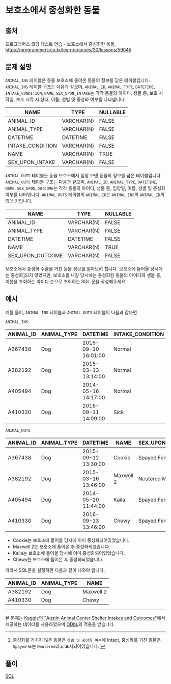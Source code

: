 # 보호소에서 중성화한 동물

## 출처

프로그래머스 코딩 테스트 연습 - 보호소에서 중성화한 동물, https://programmers.co.kr/learn/courses/30/lessons/59045

## 문제 설명

`ANIMAL_INS` 테이블은 동물 보호소에 들어온 동물의 정보를 담은 테이블입니다. `ANIMAL_INS` 테이블 구조는 다음과 같으며, `ANIMAL_ID`, `ANIMAL_TYPE`, `DATETIME`, `INTAKE_CONDITION`, `NAME`, `SEX_UPON_INTAKE`는 각각 동물의 아이디, 생물 종, 보호 시작일, 보호 시작 시 상태, 이름, 성별 및 중성화 여부를 나타냅니다.

| NAME | TYPE | NULLABLE |
| --- | --- | --- |
| ANIMAL\_ID | VARCHAR(N) | FALSE |
| ANIMAL\_TYPE | VARCHAR(N) | FALSE |
| DATETIME | DATETIME | FALSE |
| INTAKE\_CONDITION | VARCHAR(N) | FALSE |
| NAME | VARCHAR(N) | TRUE |
| SEX\_UPON\_INTAKE | VARCHAR(N) | FALSE |

`ANIMAL_OUTS` 테이블은 동물 보호소에서 입양 보낸 동물의 정보를 담은 테이블입니다. `ANIMAL_OUTS` 테이블 구조는 다음과 같으며, `ANIMAL_ID`, `ANIMAL_TYPE`, `DATETIME`, `NAME`, `SEX_UPON_OUTCOME`는 각각 동물의 아이디, 생물 종, 입양일, 이름, 성별 및 중성화 여부를 나타냅니다. `ANIMAL_OUTS` 테이블의 `ANIMAL_ID`는 `ANIMAL_INS`의 `ANIMAL_ID`의 외래 키입니다.

| NAME | TYPE | NULLABLE |
| --- | --- | --- |
| ANIMAL\_ID | VARCHAR(N) | FALSE |
| ANIMAL\_TYPE | VARCHAR(N) | FALSE |
| DATETIME | DATETIME | FALSE |
| NAME | VARCHAR(N) | TRUE |
| SEX\_UPON\_OUTCOME | VARCHAR(N) | FALSE |

보호소에서 중성화 수술을 거친 동물 정보를 알아보려 합니다. 보호소에 들어올 당시에는 중성화[1](#fn1)되지 않았지만, 보호소를 나갈 당시에는 중성화된 동물의 아이디와 생물 종, 이름을 조회하는 아이디 순으로 조회하는 SQL 문을 작성해주세요.

## 예시

예를 들어, `ANIMAL_INS` 테이블과 `ANIMAL_OUTS` 테이블이 다음과 같다면

`ANIMAL_INS`

| ANIMAL\_ID | ANIMAL\_TYPE | DATETIME | INTAKE\_CONDITION | NAME | SEX\_UPON\_INTAKE |
| --- | --- | --- | --- | --- | --- |
| A367438 | Dog | 2015-09-10 16:01:00 | Normal | Cookie | Spayed Female |
| A382192 | Dog | 2015-03-13 13:14:00 | Normal | Maxwell 2 | Intact Male |
| A405494 | Dog | 2014-05-16 14:17:00 | Normal | Kaila | Spayed Female |
| A410330 | Dog | 2016-09-11 14:09:00 | Sick | Chewy | Intact Female |

`ANIMAL_OUTS`

| ANIMAL\_ID | ANIMAL\_TYPE | DATETIME | NAME | SEX\_UPON\_OUTCOME |
| --- | --- | --- | --- | --- |
| A367438 | Dog | 2015-09-12 13:30:00 | Cookie | Spayed Female |
| A382192 | Dog | 2015-03-16 13:46:00 | Maxwell 2 | Neutered Male |
| A405494 | Dog | 2014-05-20 11:44:00 | Kaila | Spayed Female |
| A410330 | Dog | 2016-09-13 13:46:00 | Chewy | Spayed Female |

*   Cookie는 보호소에 들어올 당시에 이미 중성화되어있었습니다.
*   Maxwell 2는 보호소에 들어온 후 중성화되었습니다.
*   Kaila는 보호소에 들어올 당시에 이미 중성화되어있었습니다.
*   Chewy는 보호소에 들어온 후 중성화되었습니다.

따라서 SQL문을 실행하면 다음과 같이 나와야 합니다.

| ANIMAL\_ID | ANIMAL\_TYPE | NAME |
| --- | --- | --- |
| A382192 | Dog | Maxwell 2 |
| A410330 | Dog | Chewy |

* * *

본 문제는 [Kaggle의 "Austin Animal Center Shelter Intakes and Outcomes"](https://www.kaggle.com/aaronschlegel/austin-animal-center-shelter-intakes-and-outcomes)에서 제공하는 데이터를 사용하였으며 [ODbL](https://opendatacommons.org/licenses/odbl/1.0/)의 적용을 받습니다.

* * *

1.  중성화를 거치지 않은 동물은 `성별 및 중성화 여부`에 Intact, 중성화를 거친 동물은 `Spayed` 또는 `Neutered`라고 표시되어있습니다. [↩](#fnref1)

## 풀이

[SQL](./SelectNeutralized.sql)
